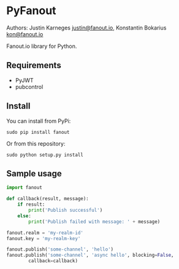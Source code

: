 PyFanout
========
Authors: Justin Karneges <justin@fanout.io>, Konstantin Bokarius <kon@fanout.io>

Fanout.io library for Python.

Requirements
------------

* PyJWT
* pubcontrol

Install
-------

You can install from PyPi:

    sudo pip install fanout

Or from this repository:

    sudo python setup.py install

Sample usage
------------

```python
import fanout

def callback(result, message):
    if result:
        print('Publish successful')
    else:
        print('Publish failed with message: ' + message)

fanout.realm = 'my-realm-id'
fanout.key = 'my-realm-key'

fanout.publish('some-channel', 'hello')
fanout.publish('some-channel', 'async hello', blocking=False,
        callback=callback)
```
